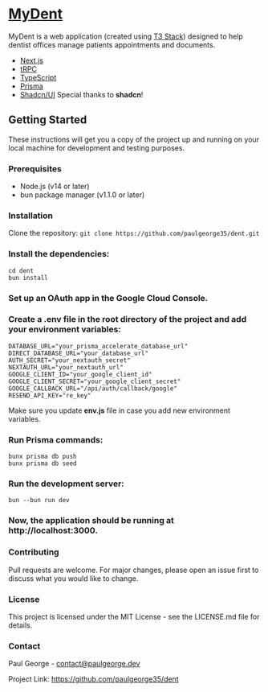 # [MyDent](https://dent.paulgeorge.dev)

MyDent is a web application (created using [T3 Stack](https://create.t3.gg/)) designed to help dentist offices manage patients appointments and documents.

- [Next.js](https://nextjs.org)
- [tRPC](https://trpc.io/)
- [TypeScript](https://www.typescriptlang.org/)
- [Prisma](https://www.prisma.io/)
- [Shadcn/UI](https://ui.shadcn.com/) Special thanks to **shadcn**!

## Getting Started

These instructions will get you a copy of the project up and running on your local machine for development and testing purposes.

### Prerequisites

- Node.js (v14 or later)
- bun package manager (v1.1.0 or later)

### Installation

Clone the repository:
`git clone https://github.com/paulgeorge35/dent.git`

### Install the dependencies:

```
cd dent
bun install
```

### Set up an OAuth app in the Google Cloud Console.

### Create a .env file in the root directory of the project and add your environment variables:

```
DATABASE_URL="your_prisma_accelerate_database_url"
DIRECT_DATABASE_URL="your_database_url"
AUTH_SECRET="your_nextauth_secret"
NEXTAUTH_URL="your_nextauth_url"
GOOGLE_CLIENT_ID="your_google_client_id"
GOOGLE_CLIENT_SECRET="your_google_client_secret"
GOOGLE_CALLBACK_URL="/api/auth/callback/google"
RESEND_API_KEY="re_key"
```

Make sure you update **env.js** file in case you add new environment variables.

### Run Prisma commands:

```
bunx prisma db push
bunx prisma db seed
```

### Run the development server:

```
bun --bun run dev
```

### Now, the application should be running at http://localhost:3000.

### Contributing

Pull requests are welcome. For major changes, please open an issue first to discuss what you would like to change.

### License

This project is licensed under the MIT License - see the LICENSE.md file for details.

### Contact

Paul George - contact@paulgeorge.dev

Project Link: https://github.com/paulgeorge35/dent
